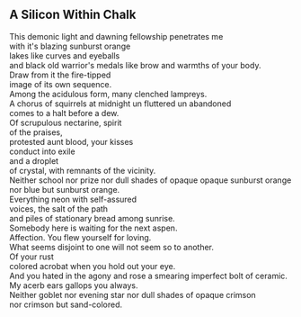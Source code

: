 A Silicon Within Chalk
----------------------
This demonic light and dawning fellowship penetrates me  
with it's blazing sunburst orange  
lakes like curves and eyeballs  
and black old warrior's medals like brow and warmths of your body.  
Draw from it the fire-tipped  
image of its own sequence.  
Among the acidulous form, many clenched lampreys.  
A chorus of squirrels at midnight un fluttered un abandoned  
comes to a halt before a dew.  
Of scrupulous nectarine, spirit  
of the praises,  
protested aunt blood, your kisses  
conduct into exile  
and a droplet  
of crystal, with remnants of the vicinity.  
Neither school nor prize nor dull shades of opaque opaque sunburst orange  
nor blue but sunburst orange.  
Everything neon with self-assured  
voices, the salt of the path  
and piles of stationary bread among sunrise.  
Somebody here is waiting for the next aspen.  
Affection. You flew yourself for loving.  
What seems disjoint to one will not seem so to another.  
Of your rust  
colored acrobat when you hold out your eye.  
And you hated in the agony and rose a smearing imperfect bolt of ceramic.  
My acerb ears gallops you always.  
Neither goblet nor evening star nor dull shades of opaque crimson  
nor crimson but sand-colored.  
